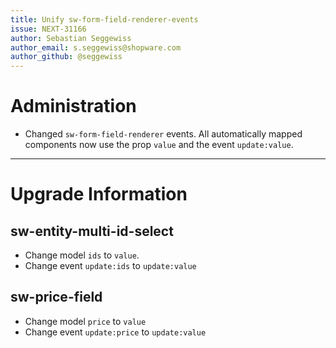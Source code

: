 ```yaml
---
title: Unify sw-form-field-renderer-events
issue: NEXT-31166
author: Sebastian Seggewiss
author_email: s.seggewiss@shopware.com
author_github: @seggewiss
---
```

# Administration
* Changed `sw-form-field-renderer` events. All automatically mapped components now use the prop `value` and the event `update:value`.
___
# Upgrade Information
## sw-entity-multi-id-select
* Change model `ids` to `value`.
* Change event `update:ids` to `update:value`
## sw-price-field
* Change model `price` to `value`
* Change event `update:price` to `update:value`

